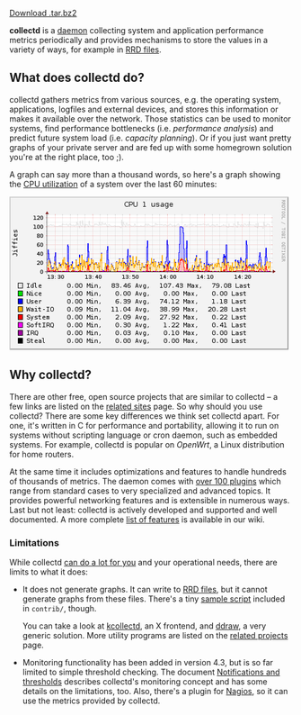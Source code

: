 <a href="https://storage.googleapis.com/collectd-tarballs/collectd-5.12.0.tar.bz2" id="download-tar-gz" class="button"><span>Download .tar.bz2</span></a>

**collectd** is a
[daemon](http://en.wikipedia.org/wiki/Daemon_%28computing%29) collecting system
and application performance metrics periodically and provides mechanisms to
store the values in a variety of ways, for example in [RRD
files](http://oss.oetiker.ch/rrdtool/).

## What does collectd do?

collectd gathers metrics from various sources, e.g. the operating system,
applications, logfiles and external devices, and stores this information or
makes it available over the network.  Those statistics can be used to monitor
systems, find performance bottlenecks (i.e. *performance analysis*) and predict
future system load (i.e. *capacity planning*). Or if you just want pretty graphs
of your private server and are fed up with some homegrown solution you're at the
right place, too&nbsp;;).

A graph can say more than a thousand words, so here's a graph showing the [CPU
utilization](/wiki/index.php/Plugin:CPU) of a system over the last
60&nbsp;minutes:

![Graph of CPU utilization](images/graph-cpu.png)

## Why collectd?

There are other free, open source projects that are similar to collectd&nbsp;– a
few links are listed on the [related sites](related.md) page. So why should you
use collectd? There are some key differences we think set collectd apart. For
one, it's written in C for performance and portability, allowing it to run on
systems without scripting language or cron daemon, such as embedded systems.
For example, collectd is popular on *OpenWrt*, a Linux distribution for home
routers.

At the same time it includes optimizations and features to handle hundreds of
thousands of metrics. The daemon comes with [over
100&nbsp;plugins](/wiki/index.php/Table_of_Plugins) which range from standard
cases to very specialized and advanced topics. It provides powerful networking
features and is extensible in numerous ways. Last but not least: collectd is
actively developed and supported and well documented. A more complete [list of
features](features.shtml) is available in our wiki.

### Limitations

While collectd [can do a lot for you](features.md) and your operational needs,
there are limits to what it does:

*   It does not generate graphs. It can write to [RRD
    files](http://oss.oetiker.ch/rrdtool/), but it cannot generate graphs from
    these files. There's a tiny [sample
    script](/wiki/index.php/First_steps#Creating_graphs) included in `contrib/`,
    though.
    
    You can take a look at
    [kcollectd](http://www.forwiss.uni-passau.de/~berberic/Linux/kcollectd.html),
    an X&nbsp;frontend, and [ddraw](http://web.taranis.org/drraw/), a very
    generic solution. More utility programs are listed on the [related
    projects](related.md) page.

*   Monitoring functionality has been added in version&nbsp;4.3, but is so far
    limited to simple threshold checking. The document
    [Notifications and thresholds](/wiki/index.php/Notifications_and_thresholds)
    describes collectd's monitoring concept and has some details on the
    limitations, too. Also, there's a plugin for [Nagios](http://nagios.org/),
    so it can use the metrics provided by collectd.

